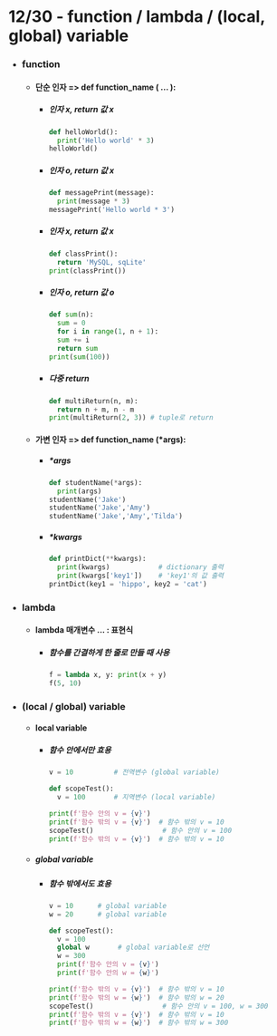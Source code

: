# 12/30 - function / lambda / (local, global) variable
- ### function 
  - #### 단순 인자 => def function_name ( ... ):
    + ##### 인자 x, return 값 x
      ```python
      def helloWorld():
        print('Hello world' * 3)
      helloWorld()
        ``` 
    + ##### 인자 o, return 값 x
      ```python
      def messagePrint(message):
        print(message * 3)
      messagePrint('Hello world * 3')
      ```
    + ##### 인자 x, return 값 x
      ```python
      def classPrint():
        return 'MySQL, sqLite'
      print(classPrint())
      ```
    + ##### 인자 o, return 값 o
      ```python
      def sum(n):
        sum = 0
        for i in range(1, n + 1):
        sum += i
        return sum
      print(sum(100))
      ```
    + ##### 다중 return
      ```python
      def multiReturn(n, m):
        return n + m, n - m
      print(multiReturn(2, 3)) # tuple로 return
      ```
  - #### 가변 인자 => def function_name (*args):
    + ##### *args
      ```python
      def studentName(*args):
        print(args)
      studentName('Jake')
      studentName('Jake','Amy')
      studentName('Jake','Amy','Tilda')
      ```
    + ##### *kwargs
      ```python
      def printDict(**kwargs):
        print(kwargs)            # dictionary 출력
        print(kwargs['key1'])    # 'key1'의 값 출력
      printDict(key1 = 'hippo', key2 = 'cat')
      ```
- ### lambda
  - #### lambda 매개변수 ... : 표현식
    + ##### 함수를 간결하게 한 줄로 만들 때 사용
      ```python
      f = lambda x, y: print(x + y)
      f(5, 10)
      ```
- ### (local / global) variable
  - #### local variable
    + ##### 함수 안에서만 효용
      ```python
      v = 10          # 전역변수 (global variable)
      
      def scopeTest():
        v = 100       # 지역변수 (local variable)
      
      print(f'함수 안의 v = {v}')
      print(f'함수 밖의 v = {v}')  # 함수 밖의 v = 10
      scopeTest()                 # 함수 안의 v = 100
      print(f'함수 밖의 v = {v}')  # 함수 밖의 v = 10
      ```
  - ##### global variable
    + ##### 함수 밖에서도 효용
      ```python
      v = 10      # global variable
      w = 20      # global variable
      
      def scopeTest():
        v = 100
        global w       # global variable로 선언
        w = 300
        print(f'함수 안의 v = {v}')
        print(f'함수 안의 w = {w}')
    
      print(f'함수 밖의 v = {v}')  # 함수 밖의 v = 10
      print(f'함수 밖의 w = {w}')  # 함수 밖의 w = 20
      scopeTest()                 # 함수 안의 v = 100, w = 300
      print(f'함수 밖의 v = {v}')  # 함수 밖의 v = 10
      print(f'함수 밖의 w = {w}')  # 함수 밖의 w = 300
      ```